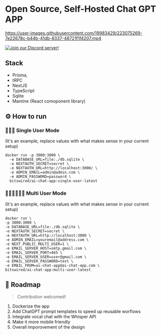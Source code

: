 # Open Source, Self-Hosted Chat GPT APP

https://user-images.githubusercontent.com/19983429/223075269-7e22678c-b44b-41db-8337-48721f1f4207.mp4

[![Join our Discord server!](https://invidget.switchblade.xyz/RwFPjfTZdT)](http://discord.gg/RwFPjfTZdT)

## Stack

- Prisma,
- tRPC
- NextJS
- TypeScript
- Sqlite
- Mantine (React comoponent library)

## ⚙️ How to run

### 🧑🏽‍💻 Single User Mode
(It's an example, replace values with what makes sense in your current setup)
```
docker run -p 3000:3000 \
  -e DATABASE_URL=file:./db.sqlite \
  -e NEXTAUTH_SECRET=secret \
  -e NEXTAUTH_URL=http://localhost:3000/ \
  -e ADMIN_EMAIL=admin@admin.com \
  -e ADMIN_PASSWORD=password \
  bitswired/ai-chat-app:single-user-latest
```

### 🧑🏽‍💻🧑🏽‍💻 Multi User Mode
(It's an example, replace values with what makes sense in your current setup)
```
docker run \
-p 3000:3000 \
-e DATABASE_URL=file:./db.sqlite \
-e NEXTAUTH_SECRET=secret \
-e NEXTAUTH_URL=http://localhost:3000 \
-e ADMIN_EMAIL=youremail@address.com \
-e NEXT_PUBLIC_MULTI_USER=1 \
-e EMAIL_SERVER_HOST=smtp.gmail.com \
-e EMAIL_SERVER_PORT=465 \
-e EMAIL_SERVER_USER=user@gmail.com \
-e EMAIL_SERVER_PASSWORD=test \
-e EMAIL_FROM=ai-chat-app@ai-chat-app.com \
bitswired/ai-chat-app:multi-user-latest
```

## 🚀 Roadmap

> Contribution welcomed!

1. Dockerize the app
2. Add ChatGPT prompt templates to speed up reusable worflows
3. Integrate vocal chat with the Whisper API
4. Make it more mobile friendly
5. Overall imporovement of the design
